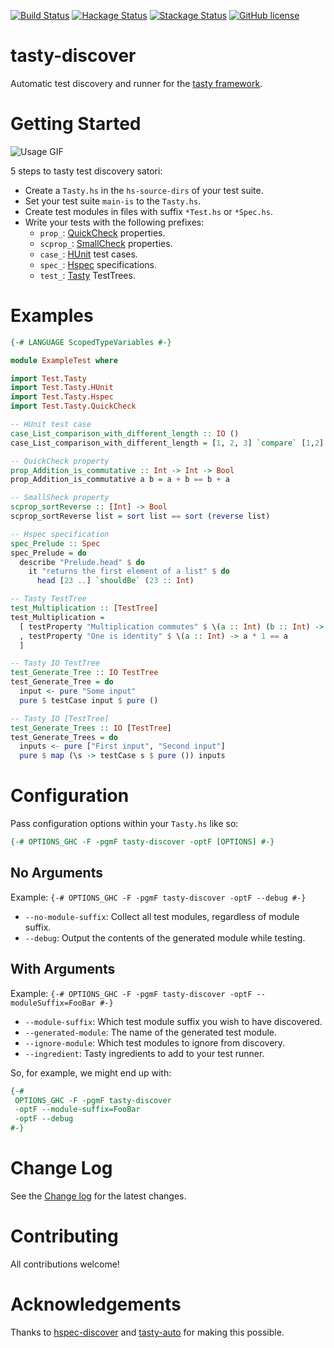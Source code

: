 [![Build Status](https://travis-ci.org/lwm/tasty-discover.svg?branch=master)](https://travis-ci.org/lwm/tasty-discover)
[![Hackage Status](https://img.shields.io/badge/Hackage-2.0.0-brightgreen.svg)](http://hackage.haskell.org/package/tasty-discover)
[![Stackage Status](https://img.shields.io/badge/Stackage-2.0.0-brightgreen.svg)](https://www.stackage.org/package/tasty-discover/)
[![GitHub license](https://img.shields.io/badge/license-MIT-brightgreen.svg)](https://raw.githubusercontent.com/lwm/tasty-discover/master/LICENSE)

# tasty-discover
Automatic test discovery and runner for the [tasty framework].

[tasty framework]: https://github.com/feuerbach/tasty

# Getting Started

![Usage GIF](http://i.imgur.com/gpdHc6x.gif)

5 steps to tasty test discovery satori:
  - Create a `Tasty.hs` in the `hs-source-dirs` of your test suite.
  - Set your test suite `main-is` to the `Tasty.hs`.
  - Create test modules in files with suffix `*Test.hs` or `*Spec.hs`.
  - Write your tests with the following prefixes:
    - `prop_`: [QuickCheck](http://hackage.haskell.org/package/tasty-quickcheck) properties.
    - `scprop_`: [SmallCheck](http://hackage.haskell.org/package/tasty-smallcheck) properties.
    - `case_`: [HUnit](http://hackage.haskell.org/package/tasty-hunit) test cases.
    - `spec_`: [Hspec](http://hackage.haskell.org/package/tasty-hspec) specifications.
    - `test_`: [Tasty](http://hackage.haskell.org/package/tasty) TestTrees.

# Examples

``` haskell
{-# LANGUAGE ScopedTypeVariables #-}

module ExampleTest where

import Test.Tasty
import Test.Tasty.HUnit
import Test.Tasty.Hspec
import Test.Tasty.QuickCheck

-- HUnit test case
case_List_comparison_with_different_length :: IO ()
case_List_comparison_with_different_length = [1, 2, 3] `compare` [1,2] @?= GT

-- QuickCheck property
prop_Addition_is_commutative :: Int -> Int -> Bool
prop_Addition_is_commutative a b = a + b == b + a

-- SmallSheck property
scprop_sortReverse :: [Int] -> Bool
scprop_sortReverse list = sort list == sort (reverse list)

-- Hspec specification
spec_Prelude :: Spec
spec_Prelude = do
  describe "Prelude.head" $ do
    it "returns the first element of a list" $ do
      head [23 ..] `shouldBe` (23 :: Int)

-- Tasty TestTree
test_Multiplication :: [TestTree]
test_Multiplication =
  [ testProperty "Multiplication commutes" $ \(a :: Int) (b :: Int) -> a * b == b * a
  , testProperty "One is identity" $ \(a :: Int) -> a * 1 == a
  ]

-- Tasty IO TestTree
test_Generate_Tree :: IO TestTree
test_Generate_Tree = do
  input <- pure "Some input"
  pure $ testCase input $ pure ()

-- Tasty IO [TestTree]
test_Generate_Trees :: IO [TestTree]
test_Generate_Trees = do
  inputs <- pure ["First input", "Second input"]
  pure $ map (\s -> testCase s $ pure ()) inputs
```

# Configuration

Pass configuration options within your `Tasty.hs` like so:

```haskell
{-# OPTIONS_GHC -F -pgmF tasty-discover -optF [OPTIONS] #-}
```

## No Arguments
Example: `{-# OPTIONS_GHC -F -pgmF tasty-discover -optF --debug #-}`

  - `--no-module-suffix`: Collect all test modules, regardless of module suffix.
  - `--debug`: Output the contents of the generated module while testing.

## With Arguments
Example: `{-# OPTIONS_GHC -F -pgmF tasty-discover -optF --moduleSuffix=FooBar #-}`

  - `--module-suffix`: Which test module suffix you wish to have discovered.
  - `--generated-module`: The name of the generated test module.
  - `--ignore-module`: Which test modules to ignore from discovery.
  - `--ingredient`: Tasty ingredients to add to your test runner.

So, for example, we might end up with:

``` haskell
{-#
 OPTIONS_GHC -F -pgmF tasty-discover
 -optF --module-suffix=FooBar
 -optF --debug
#-}
```

# Change Log
See the [Change log] for the latest changes.

[Change log]: https://github.com/lwm/tasty-discover/blob/master/CHANGELOG.md

# Contributing
All contributions welcome!

# Acknowledgements
Thanks to [hspec-discover] and [tasty-auto] for making this possible.

[hspec-discover]: https://hspec.github.io/hspec-discover.html
[tasty-auto]: https://github.com/minad/tasty-auto

